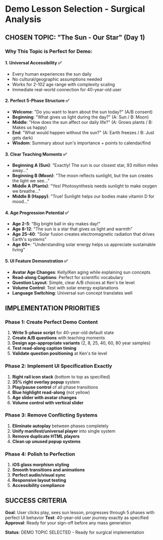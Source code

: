 # Demo Lesson Selection - Surgical Analysis

## CHOSEN TOPIC: "The Sun - Our Star" (Day 1)

### **Why This Topic is Perfect for Demo:**

#### **1. Universal Accessibility ✅**
- Every human experiences the sun daily
- No cultural/geographic assumptions needed
- Works for 2-102 age range with complexity scaling
- Immediate real-world connection for 40-year-old user

#### **2. Perfect 5-Phase Structure ✅**
- **Welcome**: "Do you want to learn about the sun today?" (A/B consent)
- **Beginning**: "What gives us light during the day?" (A: Sun / B: Moon)
- **Middle**: "How does the sun affect our daily life?" (A: Grows plants / B: Makes us happy) 
- **End**: "What would happen without the sun?" (A: Earth freezes / B: Just gets dark)
- **Wisdom**: Summary about sun's importance + points to calendar/find

#### **3. Clear Teaching Moments ✅**
- **Beginning A (Sun)**: "Exactly! The sun is our closest star, 93 million miles away..."
- **Beginning B (Moon)**: "The moon reflects sunlight, but the sun creates the light we see..."
- **Middle A (Plants)**: "Yes! Photosynthesis needs sunlight to make oxygen we breathe..."
- **Middle B (Happy)**: "True! Sunlight helps our bodies make vitamin D for mood..."

#### **4. Age Progression Potential ✅**
- **Age 2-5**: "Big bright ball in sky makes day!"
- **Age 8-12**: "The sun is a star that gives us light and warmth"
- **Age 25-40**: "Solar fusion creates electromagnetic radiation that drives Earth's systems"
- **Age 60+**: "Understanding solar energy helps us appreciate sustainable living"

#### **5. UI Feature Demonstration ✅**
- **Avatar Age Changes**: Kelly/Ken aging while explaining sun concepts
- **Read-along Captions**: Perfect for scientific vocabulary
- **Question Layout**: Simple, clear A/B choices at Ken's tie level
- **Volume Control**: Test with solar energy explanations
- **Language Switching**: Universal sun concept translates well

## IMPLEMENTATION PRIORITIES

### **Phase 1: Create Perfect Demo Content**
1. **Write 5-phase script** for 40-year-old default state
2. **Create A/B questions** with teaching moments
3. **Design age-appropriate variants** (2, 8, 25, 40, 60, 80 year samples)
4. **Test read-along caption timing**
5. **Validate question positioning** at Ken's tie level

### **Phase 2: Implement UI Specification Exactly**
1. **Right rail icon stack** (bottom to top as specified)
2. **35% right overlay popup** system
3. **Play/pause control** of all phase transitions
4. **Blue highlight read-along** (not yellow)
5. **Age slider with avatar changes**
6. **Volume control with vertical slider**

### **Phase 3: Remove Conflicting Systems**
1. **Eliminate autoplay** between phases completely
2. **Unify manifest/universal player** into single system
3. **Remove duplicate HTML players**
4. **Clean up unused popup systems**

### **Phase 4: Polish to Perfection**
1. **iOS glass morphism styling**
2. **Smooth transitions and animations** 
3. **Perfect audio/visual sync**
4. **Responsive layout testing**
5. **Accessibility compliance**

## SUCCESS CRITERIA
**Goal**: User clicks play, sees sun lesson, progresses through 5 phases with perfect UI behavior
**Test**: 40-year-old user journey exactly as specified
**Approval**: Ready for your sign-off before any mass generation

**Status**: DEMO TOPIC SELECTED - Ready for surgical implementation
